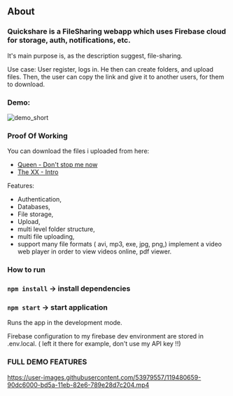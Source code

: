 ## About  

### Quickshare is a FileSharing webapp which uses Firebase cloud for storage, auth, notifications, etc. 

It's main purpose is, as the description suggest, file-sharing. 

Use case: User register, logs in. He then can create folders, and upload files. 
Then, the user can copy the link and give it to another users, for them to download. 

### Demo:  
![demo_short](https://user-images.githubusercontent.com/53979557/119478228-4fe34c00-bd58-11eb-940a-51391f55fa3e.gif)
### Proof Of Working   
You can download the files i uploaded from here:  
- <a title="Queen - Don't stop me now" href="https://firebasestorage.googleapis.com/v0/b/quickshare-dev.appspot.com/o/files%2FB4PBYxg9R6bkCILsSwcAuJYV8JJ3%2FQueen%20%20Dont%20Stop%20Me%20Now%20Official%20Video.mp4?alt=media&token=8cceca0b-7c21-44cc-8b65-18006e227bd2" target="_blank">Queen - Don't stop me now</a> 
- <a title="The XX - Intro " href="https://firebasestorage.googleapis.com/v0/b/quickshare-dev.appspot.com/o/files%2FB4PBYxg9R6bkCILsSwcAuJYV8JJ3%2Fxx.mp4?alt=media&token=15586487-da3a-4d7c-8488-09aa975d91af" target="_blank">The XX - Intro</a>  
  
Features: 
-	Authentication, 
-	Databases,
-	File storage, 
-	Upload, 
-	multi level folder structure, 
-	multi file uploading,
-	support many file formats ( avi, mp3, exe, jpg, png,) implement a video web player in order to view videos online, pdf viewer.


### How to run  
### `npm install`  -> install dependencies  
### `npm start`  -> start application
Runs the app in the development mode.<br />

Firebase configuration to my firebase dev environment are stored in .env.local. ( left it there for example, don't use my API key !!)  

### FULL DEMO FEATURES

https://user-images.githubusercontent.com/53979557/119480659-90dc6000-bd5a-11eb-82e6-789e28d7c204.mp4

